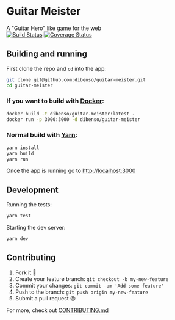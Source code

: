 # Guitar Meister     
A "Guitar Hero" like game for the web        
[![Build Status](https://travis-ci.com/dibenso/guitar-meister.svg?branch=main)](https://travis-ci.com/dibenso/guitar-meister) 
[![Coverage Status](https://coveralls.io/repos/github/dibenso/guitar-meister/badge.svg?branch=main)](https://coveralls.io/github/dibenso/guitar-meister?branch=main)                       
## Building and running
First clone the repo and `cd` into the app:     
```sh
git clone git@github.com:dibenso/guitar-meister.git
cd guitar-meister
```
### If you want to build with [Docker](https://www.docker.com/):
```sh
docker build -t dibenso/guitar-meister:latest .
docker run -p 3000:3000 -d dibenso/guitar-meister
```
### Normal build with [Yarn](https://yarnpkg.com/):
```sh
yarn install
yarn build
yarn run
```
Once the app is running go to [http://localhost:3000](http://localhost:3000)
## Development
Running the tests:
```sh
yarn test
```
Starting the dev server:
```sh
yarn dev
```
## Contributing
1. Fork it :fork_and_knife:
2. Create your feature branch: `git checkout -b my-new-feature`
3. Commit your changes: `git commit -am 'Add some feature'`
4. Push to the branch: `git push origin my-new-feature`
5. Submit a pull request :smiley:

For more, check out [CONTRIBUTING.md](https://github.com/dibenso/guitar-meister/blob/main/CONTRIBUTING.md)
